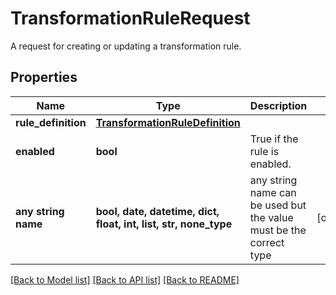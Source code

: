 # TransformationRuleRequest

A request for creating or updating a transformation rule.

## Properties
Name | Type | Description | Notes
------------ | ------------- | ------------- | -------------
**rule_definition** | [**TransformationRuleDefinition**](TransformationRuleDefinition.md) |  | 
**enabled** | **bool** | True if the rule is enabled. | 
**any string name** | **bool, date, datetime, dict, float, int, list, str, none_type** | any string name can be used but the value must be the correct type | [optional]

[[Back to Model list]](../README.md#documentation-for-models) [[Back to API list]](../README.md#documentation-for-api-endpoints) [[Back to README]](../README.md)


